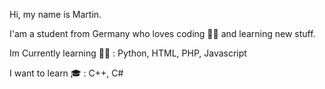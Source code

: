 Hi, my name is Martin.

I'am a student from Germany who loves coding  👨‍💻 and learning new stuff.

Im Currently learning 👨‍🏫 : Python, HTML, PHP, Javascript 

I want to learn 🎓 : C++, C# 

<!---
Martinuuu/Martinuuu is a ✨ special ✨ repository because its `README.md` (this file) appears on your GitHub profile.
You can click the Preview link to take a look at your changes.
--->
